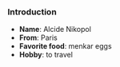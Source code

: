 ### Introduction

- **Name**: Alcide Nikopol
- **From**: Paris
- **Favorite food**: menkar eggs
- **Hobby**: to travel
